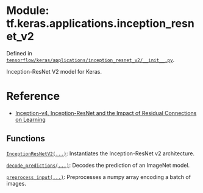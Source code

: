 <div itemscope itemtype="http://developers.google.com/ReferenceObject">
<meta itemprop="name" content="tf.keras.applications.inception_resnet_v2" />
</div>

# Module: tf.keras.applications.inception_resnet_v2



Defined in [`tensorflow/keras/applications/inception_resnet_v2/__init__.py`](https://www.tensorflow.org/code/tensorflow/keras/applications/inception_resnet_v2/__init__.py).

Inception-ResNet V2 model for Keras.

# Reference
- [Inception-v4, Inception-ResNet and the Impact of
   Residual Connections on Learning](https://arxiv.org/abs/1602.07261)

## Functions

[`InceptionResNetV2(...)`](../../../tf/keras/applications/InceptionResNetV2.md): Instantiates the Inception-ResNet v2 architecture.

[`decode_predictions(...)`](../../../tf/keras/applications/densenet/decode_predictions.md): Decodes the prediction of an ImageNet model.

[`preprocess_input(...)`](../../../tf/keras/applications/inception_resnet_v2/preprocess_input.md): Preprocesses a numpy array encoding a batch of images.

